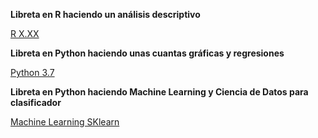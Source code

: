 **Libreta en R haciendo un análisis descriptivo**

[R X.XX](https://nbviewer.jupyter.org/github/victornoriega/nhanes-proyect/blob/master/Proyecto2.ipynb)

**Libreta en Python haciendo unas cuantas gráficas y regresiones**

[Python 3.7](https://nbviewer.jupyter.org/github/victornoriega/nhanes-proyect/blob/master/Graficas.ipynb)

**Libreta en Python haciendo Machine Learning y Ciencia de Datos para clasificador**

[Machine Learning SKlearn](https://nbviewer.jupyter.org/github/victornoriega/nhanes-proyect/blob/master/Clasificacion.ipynb)


